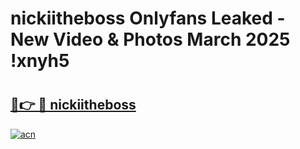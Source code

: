 # nickiitheboss Onlyfans Leaked - New Video & Photos March 2025 !xnyh5

# <h2><a href="https://tkf99p.iuczelnia.edu.pl?title=nickiitheboss&ref=xnyh5">🔗👉 🔴 nickiitheboss</a></h2>

[![acn](https://github.com/user-attachments/assets/0f9c940e-d8b0-45ae-aac7-cd30a18b3e1c)](https://tkf99p.iuczelnia.edu.pl?title=nickiitheboss&ref=xnyh5)


